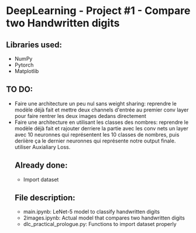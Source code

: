 # DeepLearning - Project #1 - Compare two Handwritten digits

## Libraries used: 

<ul>
<li>NumPy</li>
<li>Pytorch</li>
<li>Matplotlib</li>
</ul>


## TO DO:

<ul>
<li>Faire une architecture un peu nul sans weight sharing: reprendre le modèle déjà fait et mettre deux channels d'entrée au premier conv layer pour faire rentrer les deux images dedans directement</li>
<li>Faire une architecture en utilisant les classes des nombres: reprendre le modèle déjà fait et rajouter derriere la partie avec les conv nets un layer avec 10 neuronnes qui représentent les 10 classes de nombres, puis deriière ça le dernier neuronnes qui représente notre output finale. utiliser Auxialiary Loss. </li>
</dl>



## Already done:

<ul>
<li>Import dataset</li>
</ul>



## File description:

<ul>
<li>main.ipynb: LeNet-5 model to classify handwritten digits</li>
<li>2images.ipynb: Actual model that compares two handwritten digits</li>
<li>dlc_practical_prologue.py: Functions to import dataset properly</li>
</ul>

